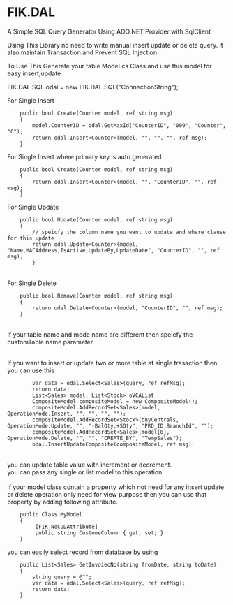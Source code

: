 # FIK.DAL
A Simple SQL Query Generator Using ADO.NET Provider with SqlClient

Using This Library no need to write manual insert update or delete query. it also maintain Transaction.and Prevent SQL Injection.


To Use This Generate your table Model.cs Class and use this model for easy insert,update

  FIK.DAL.SQL odal = new FIK.DAL.SQL("ConnectionString");
  
  For Single Insert

        public bool Create(Counter model, ref string msg)
        {
            model.CounterID = odal.GetMaxId("CounterID", "000", "Counter", "C");
            return odal.Insert<Counter>(model, "", "", "", ref msg);
        }
  
  For Single Insert where primary key is auto generated
   
        public bool Create(Counter model, ref string msg)
        {
            return odal.Insert<Counter>(model, "", "CounterID", "", ref msg);
        }
  
  For Single Update
 

        public bool Update(Counter model, ref string msg)
        {
            // speicfy the column name you want to update and where clause for this update 
            return odal.Update<Counter>(model, "Name,MACAddress,IsActive,UpdateBy,UpdateDate", "CounterID", "", ref msg);
            }
<br>
For Single Delete<br>

        public bool Remove(Counter model, ref string msg)
        {
            return odal.Delete<Counter>(model, "CounterID", "", ref msg);
        }
  
  
 <br> If your table name and mode name are different then speicfy the customTable name parameter.
 <br> 
  
<br>If you want to insert or update two or more table at single trasaction then you can use this
  <br>
   

            var data = odal.Select<Sales>(query, ref refMsg);
            return data;
            List<Sales> model; List<Stock> oVCAList
            CompositeModel compositeModel = new CompositeModel();
            compositeModel.AddRecordSet<Sales>(model, OperationMode.Insert, "", "", "", "");
            compositeModel.AddRecordSet<Stock>(buyCentrals, OperationMode.Update, "", "-BalQty,+SQty", "PRD_ID,BranchId", "");
            compositeModel.AddRecordSet<Sales>(model[0], OperationMode.Delete, "", "", "CREATE_BY", "TempSales");
            odal.InsertUpdateComposite(compositeModel, ref msg);

<br>you can update table value with increment or decrement.
<br>you can pass any single or list model to this operation.
<br>
<br>if your model class contain a property which not need for any insert update or delete operation only need for view purpose
then you can use that property by adding following attribute.





        public Class MyModel
        {
             [FIK_NoCUDAttribute]
             public string CustomeColumn { get; set; }
        }
        
you can easily select record from database by using



        public List<Sales> GetInvoiecNo(string fromDate, string toDate)
        {
            string query = @"";
            var data = odal.Select<Sales>(query, ref refMsg);
            return data;
        }
        
        
